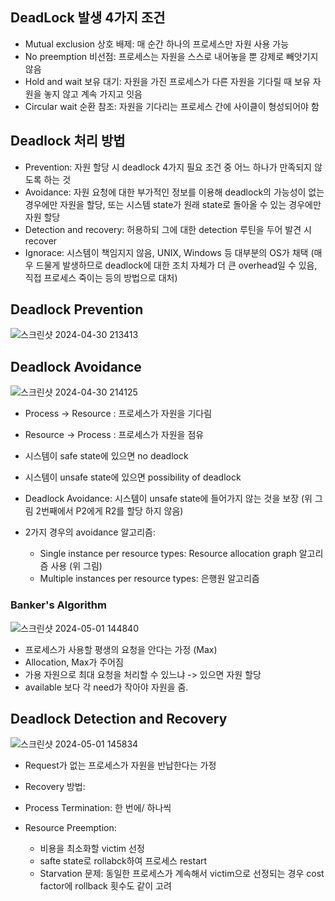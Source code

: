 ## DeadLock 발생 4가지 조건
- Mutual exclusion 상호 배제: 매 순간 하나의 프로세스만 자원 사용 가능
- No preemption 비선점: 프로세스는 자원을 스스로 내어놓을 뿐 강제로 빼앗기지 않음
- Hold and wait 보유 대기: 자원을 가진 프로세스가 다른 자원을 기다릴 때 보유 자원을 놓지 않고 계속 가지고 잇음
- Circular wait 순환 참조: 자원을 기다리는 프로세스 간에 사이클이 형성되어야 함

## Deadlock 처리 방법
- Prevention: 자원 할당 시 deadlock 4가지 필요 조건 중 어느 하나가 만족되지 않도록 하는 것
- Avoidance: 자원 요청에 대한 부가적인 정보를 이용해 deadlock의 가능성이 없는 경우에만 자원을 할당, 또는 시스템 state가 원래 state로 돌아올 수 있는 경우에만 자원 할당
- Detection and recovery: 허용하되 그에 대한 detection 루틴을 두어 발견 시 recover
- Ignorace: 시스템이 책임지지 않음, UNIX, Windows 등 대부분의 OS가 채택 (매우 드물게 발생하므로 deadlock에 대한 조치 자체가 더 큰 overhead일 수 있음, 직접 프로세스 죽이는 등의 방법으로 대처)

## Deadlock Prevention
![스크린샷 2024-04-30 213413](https://github.com/Suyoung225/Book-Review/assets/87157566/4070e66a-44d0-4d68-a990-94102856781c)

## Deadlock Avoidance
![스크린샷 2024-04-30 214125](https://github.com/Suyoung225/Book-Review/assets/87157566/c1c29e62-7d10-4b0c-8b5c-3f0ef6baf20f)

- Process -> Resource : 프로세스가 자원을 기다림
- Resource -> Process : 프로세스가 자원을 점유

- 시스템이 safe state에 있으면 no deadlock
- 시스템이 unsafe state에 있으면 possibility of deadlock
- Deadlock Avoidance: 시스템이 unsafe state에 들어가지 않는 것을 보장 (위 그림 2번째에서 P2에게 R2를 할당 하지 않음)
- 2가지 경우의 avoidance 알고리즘:
  - Single instance per resource types: Resource allocation graph 알고리즘 사용 (위 그림)
  - Multiple instances per resource types: 은행원 알고리즘

### Banker's Algorithm
![스크린샷 2024-05-01 144840](https://github.com/Suyoung225/Book-Review/assets/87157566/3bbf709b-36f7-4bcd-969e-aa9a23f9c6aa)

- 프로세스가 사용할 평생의 요청을 안다는 가정 (Max)
- Allocation, Max가 주어짐
- 가용 자원으로 최대 요청을 처리할 수 있느냐 -> 있으면 자원 할당
- available 보다 각 need가 작아야 자원을 줌. 

## Deadlock Detection and Recovery

![스크린샷 2024-05-01 145834](https://github.com/Suyoung225/Book-Review/assets/87157566/e4d87ff0-2259-4ff9-aa9f-0bdd824f0a90)
- Request가 없는 프로세스가 자원을 반납한다는 가정

- Recovery 방법:
- Process Termination: 한 번에/ 하나씩
- Resource Preemption:
  - 비용을 최소화할 victim 선정
  - safte state로 rollabck하여 프로세스 restart
  - Starvation 문제: 동일한 프로세스가 계속해서 victim으로 선정되는 경우 cost factor에 rollback 횟수도 같이 고려
 
